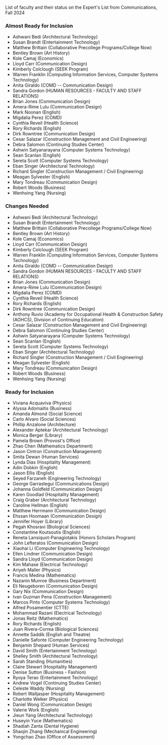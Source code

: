 List of faculty and their status on the Expert's List from Communications, Fall 2024

### **Almost Ready for Inclusion**
- Ashwani Bedi (Architectural Technology)
- Susan Brandt (Entertainment Technology)
- Matthew Brittain (Collaborative Precollege Programs/College Now)
- Bentley Brown (Art History)
- Kole Camaj (Economics)
- Lloyd Carr (Communication Design)
- Kimberly Colclough (SEEK Program)
- Warren Franklin (Computing Information Services, Computer Systems Technology)
- Anita Giraldo (COMD -- Communication Design)
- Sandra Gordon (HUMAN RESOURCES - FACULTY AND STAFF RELATIONS)
- Brian Jones (Communication Design)
- Amera-Rime Lulu (Communication Design)
- Mark Noonan (English)
- Migdalia Perez (COMD)
- Cynthia Reveil (Health Science)
- Rory Richards (English)
- Dirk Rowntree (Communication Design)
- Cesar Salazar (Construction Management and Civil Engineering)
- Debra Salomon (Continuing Studies Center)
- Ashwin Satyanarayana (Computer Systems Technology)
- Sean Scanlan (English)
- Sereta Scott (Computer Systems Technology)
- Eban Singer (Architectural Technology)
- Richard Singler (Construction Management / Civil Engineering)
- Meagan Sylvester (English)
- Mary Tondreau (Communication Design)
- Robert Woods (Business)
- Wenhsing Yang (Nursing)

### **Changes Needed**
- Ashwani Bedi (Architectural Technology)
- Susan Brandt (Entertainment Technology)
- Matthew Brittain (Collaborative Precollege Programs/College Now)
- Bentley Brown (Art History)
- Kole Camaj (Economics)
- Lloyd Carr (Communication Design)
- Kimberly Colclough (SEEK Program)
- Warren Franklin (Computing Information Services, Computer Systems Technology)
- Anita Giraldo (COMD -- Communication Design)
- Sandra Gordon (HUMAN RESOURCES - FACULTY AND STAFF RELATIONS)
- Brian Jones (Communication Design)
- Amera-Rime Lulu (Communication Design)
- Migdalia Perez (COMD)
- Cynthia Reveil (Health Science)
- Rory Richards (English)
- Dirk Rowntree (Communication Design)
- Anthony Ruvio (Academy for Occupational Health & Construction Safety (AOHCS), Division of Continuing Education)
- Cesar Salazar (Construction Management and Civil Engineering)
- Debra Salomon (Continuing Studies Center)
- Ashwin Satyanarayana (Computer Systems Technology)
- Sean Scanlan (English)
- Sereta Scott (Computer Systems Technology)
- Eban Singer (Architectural Technology)
- Richard Singler (Construction Management / Civil Engineering)
- Meagan Sylvester (English)
- Mary Tondreau (Communication Design)
- Robert Woods (Business)
- Wenhsing Yang (Nursing)

### **Ready for Inclusion**
- Viviana Acquaviva (Physics)
- Alyssa Adomaitis (Business)
- Amanda Almond (Social Science)
- Carlo Alvaro (Social Sciences)
- Phillip Anzalone (Architecture)
- Alexander Aptekar (Architectural Technology)
- Monica Berger (Library)
- Pamela Brown (Provost's Office)
- Zhao Chen (Mathematics Department)
- Jason Cintron (Construction Management)
- Smita Dewan (Human Services)
- Lynda Dias (Hospitality Management)
- Adin Dobkin (English)
- Jason Ellis (English)
- Seyed Farzaneh (Engineering Technology)
- George Garrastegui (Communications Design)
- Johanna Goldfeld (Communication Design)
- Karen Goodlad (Hospitality Management)
- Craig Graber (Architectural Technology)
- Caroline Hellman (English)
- Matthew Herrmann (Communication Design)
- Ehssan Hoomaan (Communication Design)
- Jennifer Hoyer (Library)
- Pegah Khosravi (Biological Sciences)
- Constantine Koutsoutis (English)
- Reneta Lansiquot-Panagiotakis (Honors Scholars Program)
- John Lefteratos (Communication Design)
- Xiaohai Li (Computer Engineering Technology)
- Ellen Lindner (Communication Design)
- Sandra Lloyd (Communication Design)
- Kim Mahase (Electrical Technology)
- Ariyeh Maller (Physics)
- Francis Medina (Mathematics)
- Nazanin Munroe (Business Department)
- Eli Neugeboren (Communication Design)
- Gary Nix (Communication Design)
- Ivan Guzman Pena (Construction Management)
- Marcos Pinto (Computer Systems Technology)
- Alfred Posamentier (CTTE)
- Mohammad Razani (Electrical Technology)
- Jonas Reitz (Mathematics)
- Rory Richards (English)
- Juan Rivera-Correa (Biological Sciences)
- Annette Saddik (English and Theatre)
- Danielle Safonte (Computer Engineering Technology)
- Benjamin Shepard (Human Services)
- David Smith (Entertainment Technology)
- Shelley Smith (Architectural Technology)
- Sarah Standing (Humanities)
- Claire Stewart (Hospitality Management)
- Denise Sutton (Business - Fashion)
- Ryoya Terao (Entertainment Technology)
- Andrew Vogel (Continuing Studies Center)
- Celeste Waddy (Nursing)
- Robert Walljasper (Hospitality Management)
- Charlotte Welker (Physics)
- Daniel Wong (Communication Design)
- Valerie Work (English)
- Jieun Yang (Architectural Technology)
- Huseyin Yuce (Mathematics)
- Shadiah Zanta (Dental Hygiene)
- Shaojin Zhang (Mechanical Engineering)
- Yongchao Zhao (Office of Assessment)
